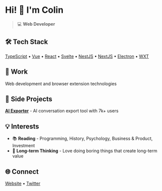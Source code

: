 # Hi! 👋 I'm Colin

> 💻 **Web Developer** 

## 🛠️ Tech Stack

[TypeScript](https://www.typescriptlang.org/) • [Vue](https://vuejs.org/) • [React](https://react.dev/) • [Svelte](https://svelte.dev/) • [NestJS](https://nestjs.com/) • [NextJS](https://nextjs.org/) • [Electron](https://www.electronjs.org/) • [WXT](https://wxt.dev/)

## 🏢 Work

Web development and browser extension technologies

## 🎯 Side Projects

**[AI Exporter](https://saveai.net/)** - AI conversation export tool with 7k+ users

## 💡 Interests

- 📚 **Reading** - Programming, History, Psychology, Business & Product, Investment
- 🎯 **Long-term Thinking** - Love doing boring things that create long-term value

## 🌐 Connect

[Website](https://saveai.net/) • [Twitter](https://x.com/ColinGo2030)
